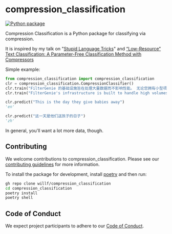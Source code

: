 # compression_classification

[![Python package](https://github.com/willf/compression_classification/actions/workflows/test.yml/badge.svg)](https://github.com/willf/compression_classification/actions/workflows/test.yml)

Compression Classification is a Python package for classifying via compression.

It is inspired by my talk on "[Stupid Language Tricks](https://www.entish.org/lang-id-preso/lang-id-preso.pdf)" and  [“Low-Resource” Text Classification: A Parameter-Free Classification
Method with Compressors](https://aclanthology.org/2023.findings-acl.426.pdf)

Simple example:

```python
from compression_classification import compression_classification
clr = compression_classification.CompressionClassifier()
clr.train("FilterGenie 的基础设施旨在处理大量数据而不影响性能。 无论您拥有小型项目还是大型企业应用程序，我们 的 API 都可以轻松扩展以满足您的需求。", "zh")
clr.train("FilterGenie's infrastructure is built to handle high volumes of data without compromising performance. Whether you have a small-scale project or a large enterprise application, our API scales effortlessly to meet your needs.", "en")

clr.predict("This is the day they give babies away")
'en'

clr.predict("这一天是他们送孩子的日子")
'zh'
```

In general, you'll want a lot more data, though.


## Contributing

We welcome contributions to compression_classification. Please see our [contributing guidelines](contributing.md) for more information.

To install the package for development, install [poetry](https://python-poetry.org/) and then run:

```bash
gh repo clone willf/compression_classification
cd compression_classification
poetry install
poetry shell
```

## Code of Conduct

We expect project participants to adhere to our [Code of Conduct](code-of-conduct.md).
